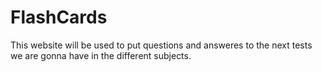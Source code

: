 # FlashCards
This website will be used to put questions and answeres to the next tests we are gonna have in the different subjects.

